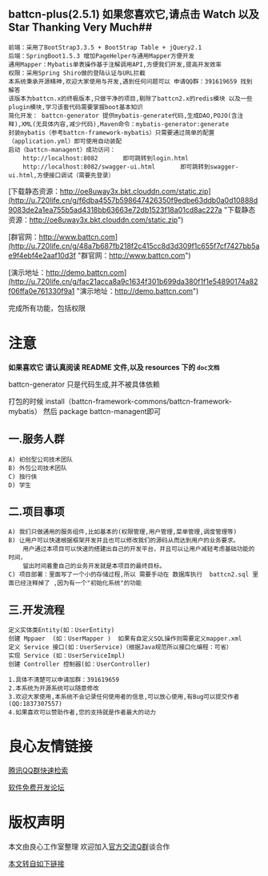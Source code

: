 ## battcn-plus(2.5.1) 如果您喜欢它,请点击 Watch  以及 Star Thanking Very Much##

	前端：采用了BootStrap3.3.5 + BootStrap Table + jQuery2.1
	后端：SpringBoot1.5.3 增加PageHelper与通用Mapper方便开发
	通用Mapper：Mybatis单表操作基于注解调用API,方便我们开发,提高开发效率
	权限：采用Spring Shiro做的登陆认证与URL拦截
	本系统秉承开源精神,欢迎大家使用与开发,遇到任何问题可以 申请QQ群：391619659 找到 解答
	该版本为battcn.x的终极版本,只做干净的项目,剔除了battcn2.x的redis模块 以及一些plugin模块,学习该套代码需要掌握boot基本知识 
	简化开发： battcn-generator 提供mybatis-generate代码,生成DAO,POJO(含注释),XML(无具体内容,减少代码),Maven命令：mybatis-generator:generate
	封装mybatis（参考battcn-framework-mybatis）只需要通过简单的配置（application.yml）即可使用自动装配
	启动（battcn-managent）成功访问：
		http://localhost:8082		即可跳转到login.html
		http://localhost:8082/swagger-ui.html		即可跳转到swagger-ui.html,方便接口调试（需要先登录）
		
	
	
[下载静态资源：http://oe8uway3x.bkt.clouddn.com/static.zip](http://u.720life.cn/g/f6dba4557b598647426350f9edbe63ddb0a0d10888d9083de2a1ea755b5ad4318bb63663e72db1523f18a01cd8ac227a "下载静态资源：http://oe8uway3x.bkt.clouddn.com/static.zip")

[群官网：http://www.battcn.com](http://u.720life.cn/g/48a7b687fb218f2c415cc8d3d309f1c655f7cf7427bb5ae9f4ebf4e2aaf10d3f "群官网：http://www.battcn.com")

[演示地址：http://demo.battcn.com](http://u.720life.cn/g/fac21acca8a9c1634f301b699da380f1f1e54890174a82f06ffa0e761330f9a1 "演示地址：http://demo.battcn.com")	

完成所有功能，包括权限


# 注意

**如果喜欢它 请认真阅读 README 文件,以及 resources 下的 `doc文档`**

battcn-generator 只是代码生成,并不被具体依赖

打包的时候 install（battcn-framework-commons/battcn-framework-mybatis） 然后 package battcn-managent即可



一.服务人群
------

	A) 初创型公司技术团队
	B) 外包公司技术团队
	C) 独行侠
	D) 学生

二.项目事项
------
	A) 我们只做通用的服务组件,比如基本的(权限管理,用户管理,菜单管理,调度管理等)	
	B) 让用户可以快速根据框架开发并且也可以修改我们的源码从而达到用户的业务要求。
		用户通过本项目可以快速的搭建出自己的开发平台，并且可以让用户减轻考虑基础功能的时间，
		留出时间着重自己的业务开发就是本项目的最终目标。
	C) 项目部署：里面写了一个小的存储过程,所以 需要手动在 数据库执行  battcn2.sql 里面已经注释掉了 ,因为有一个"初始化系统"的功能

三.开发流程
------

	定义实体类Entity(如：UserEntity)
	创建 Mppaer  (如：UserMapper )	如果有自定义SQL操作则需要定义mapper.xml
	定义 Service 接口(如：UserService)（根据Java规范所以接口化编程：可省）
	实现 Service (如：UserServiceImpl)
	创建 Controller 控制器(如：UserController)
	
	1.具体不清楚可以申请加群：391619659
	2.本系统为开源系统可以随意修改
	3.欢迎大家使用,本系统不会记录任何使用者的信息,可以放心使用,有Bug可以提交作者(QQ:1837307557)
	4.如果喜欢可以赞助作者,您的支持就是作者最大的动力

				


 # 良心友情链接

[腾讯QQ群快速检索](http://u.720life.cn/s/8cf73f7c)

[软件免费开发论坛](http://u.720life.cn/s/bbb01dc0)

# 版权声明 

本文由良心工作室整理 欢迎加入[官方交流Q群](https://u.720life.cn/s/f2316816)谈合作

[本文转自如下链接](http://u.720life.cn/g/2e71d0f0a5c601172267ba20d3a43c6ee77283c6ced6a297e6e2c28b452f4d85df55ffe1af1302f09d9c4f53e53d5431a6ec3f0ab7d49ebd26fed3c4fa48e952)